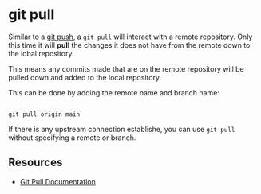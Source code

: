 # git pull

Similar to a [git push](./PUSH.md), a `git pull` will interact with a remote repository.
Only this time it will **pull** the changes it does not have from the remote down to the lobal repository.

This means any commits made that are on the remote repository will be pulled down and added to the local repository.

This can be done by adding the remote name and branch name:
```

git pull origin main
```

If there is any upstream connection establishe, you can use `git pull` without specifying a remote or branch.

## Resources

- [Git Pull Documentation](https://git-scm.com/docs/git-pull)